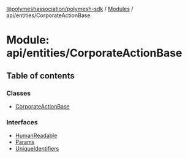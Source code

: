 [@polymeshassociation/polymesh-sdk](../README.md) / [Modules](../modules.md) / api/entities/CorporateActionBase

# Module: api/entities/CorporateActionBase

## Table of contents

### Classes

- [CorporateActionBase](../classes/api_entities_CorporateActionBase.CorporateActionBase.md)

### Interfaces

- [HumanReadable](../interfaces/api_entities_CorporateActionBase.HumanReadable.md)
- [Params](../interfaces/api_entities_CorporateActionBase.Params.md)
- [UniqueIdentifiers](../interfaces/api_entities_CorporateActionBase.UniqueIdentifiers.md)
